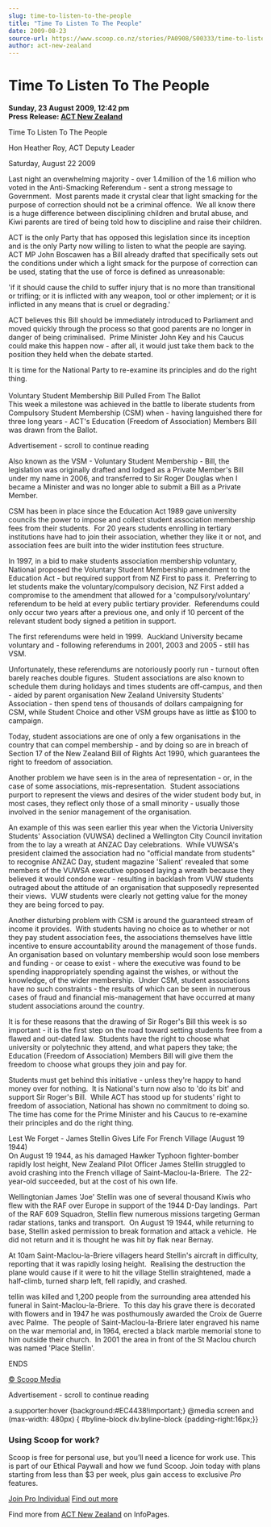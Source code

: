 ```yaml
---
slug: time-to-listen-to-the-people
title: "Time To Listen To The People"
date: 2009-08-23
source-url: https://www.scoop.co.nz/stories/PA0908/S00333/time-to-listen-to-the-people.htm
author: act-new-zealand
---
```

Time To Listen To The People
============================

**Sunday, 23 August 2009, 12:42 pm**  
**Press Release: [ACT New Zealand](https://info.scoop.co.nz/ACT_New_Zealand)**

Time To Listen To The People

Hon Heather Roy, ACT Deputy Leader 

  
Saturday, August 22 2009

Last night an overwhelming majority - over 1.4million of the 1.6 million who voted in the Anti-Smacking Referendum - sent a strong message to Government.  Most parents made it crystal clear that light smacking for the purpose of correction should not be a criminal offence.  We all know there is a huge difference between disciplining children and brutal abuse, and Kiwi parents are tired of being told how to discipline and raise their children.

ACT is the only Party that has opposed this legislation since its inception and is the only Party now willing to listen to what the people are saying.  ACT MP John Boscawen has a Bill already drafted that specifically sets out the conditions under which a light smack for the purpose of correction can be used, stating that the use of force is defined as unreasonable:

'if it should cause the child to suffer injury that is no more than transitional or trifling; or it is inflicted with any weapon, tool or other implement; or it is inflicted in any means that is cruel or degrading.'

ACT believes this Bill should be immediately introduced to Parliament and moved quickly through the process so that good parents are no longer in danger of being criminalised.  Prime Minister John Key and his Caucus could make this happen now - after all, it would just take them back to the position they held when the debate started.

It is time for the National Party to re-examine its principles and do the right thing.  
   
Voluntary Student Membership Bill Pulled From The Ballot  
This week a milestone was achieved in the battle to liberate students from Compulsory Student Membership (CSM) when - having languished there for three long years - ACT's Education (Freedom of Association) Members Bill was drawn from the Ballot.

Advertisement - scroll to continue reading





Also known as the VSM - Voluntary Student Membership - Bill, the legislation was originally drafted and lodged as a Private Member's Bill under my name in 2006, and transferred to Sir Roger Douglas when I became a Minister and was no longer able to submit a Bill as a Private Member.

CSM has been in place since the Education Act 1989 gave university councils the power to impose and collect student association membership fees from their students.  For 20 years students enrolling in tertiary institutions have had to join their association, whether they like it or not, and association fees are built into the wider institution fees structure.

In 1997, in a bid to make students association membership voluntary, National proposed the Voluntary Student Membership amendment to the Education Act - but required support from NZ First to pass it.  Preferring to let students make the voluntary/compulsory decision, NZ First added a compromise to the amendment that allowed for a 'compulsory/voluntary' referendum to be held at every public tertiary provider.  Referendums could only occur two years after a previous one, and only if 10 percent of the relevant student body signed a petition in support.

The first referendums were held in 1999.  Auckland University became voluntary and - following referendums in 2001, 2003 and 2005 - still has VSM.

Unfortunately, these referendums are notoriously poorly run - turnout often barely reaches double figures.  Student associations are also known to schedule them during holidays and times students are off-campus, and then - aided by parent organisation New Zealand University Students' Association - then spend tens of thousands of dollars campaigning for CSM, while Student Choice and other VSM groups have as little as $100 to campaign.

Today, student associations are one of only a few organisations in the country that can compel membership - and by doing so are in breach of Section 17 of the New Zealand Bill of Rights Act 1990, which guarantees the right to freedom of association.

Another problem we have seen is in the area of representation - or, in the case of some associations, mis-representation.  Student associations purport to represent the views and desires of the wider student body but, in most cases, they reflect only those of a small minority - usually those involved in the senior management of the organisation. 

An example of this was seen earlier this year when the Victoria University Students' Association (VUWSA) declined a Wellington City Council invitation from the to lay a wreath at ANZAC Day celebrations.  While VUWSA's president claimed the association had no "official mandate from students" to recognise ANZAC Day, student magazine 'Salient' revealed that some members of the VUWSA executive opposed laying a wreath because they believed it would condone war - resulting in backlash from VUW students outraged about the attitude of an organisation that supposedly represented their views.  VUW students were clearly not getting value for the money they are being forced to pay.

Another disturbing problem with CSM is around the guaranteed stream of income it provides.  With students having no choice as to whether or not they pay student association fees, the associations themselves have little incentive to ensure accountability around the management of those funds.  An organisation based on voluntary membership would soon lose members and funding - or cease to exist - where the executive was found to be spending inappropriately spending against the wishes, or without the knowledge, of the wider membership.  Under CSM, student associations have no such constraints - the results of which can be seen in numerous cases of fraud and financial mis-management that have occurred at many student associations around the country.

  
It is for these reasons that the drawing of Sir Roger's Bill this week is so important - it is the first step on the road toward setting students free from a flawed and out-dated law.  Students have the right to choose what university or polytechnic they attend, and what papers they take; the Education (Freedom of Association) Members Bill will give them the freedom to choose what groups they join and pay for.

Students must get behind this initiative - unless they're happy to hand money over for nothing.  It is National's turn now also to 'do its bit' and support Sir Roger's Bill.  While ACT has stood up for students' right to freedom of association, National has shown no commitment to doing so.  The time has come for the Prime Minister and his Caucus to re-examine their principles and do the right thing.

Lest We Forget - James Stellin Gives Life For French Village (August 19 1944)  
On August 19 1944, as his damaged Hawker Typhoon fighter-bomber rapidly lost height, New Zealand Pilot Officer James Stellin struggled to avoid crashing into the French village of Saint-Maclou-la-Briere.  The 22-year-old succeeded, but at the cost of his own life.

Wellingtonian James 'Joe' Stellin was one of several thousand Kiwis who flew with the RAF over Europe in support of the 1944 D-Day landings.  Part of the RAF 609 Squadron, Stellin flew numerous missions targeting German radar stations, tanks and transport.  On August 19 1944, while returning to base, Stellin asked permission to break formation and attack a vehicle.  He did not return and it is thought he was hit by flak near Bernay.

At 10am Saint-Maclou-la-Briere villagers heard Stellin's aircraft in difficulty, reporting that it was rapidly losing height.  Realising the destruction the plane would cause if it were to hit the village Stellin straightened, made a half-climb, turned sharp left, fell rapidly, and crashed.

tellin was killed and 1,200 people from the surrounding area attended his funeral in Saint-Maclou-la-Briere.  To this day his grave there is decorated with flowers and in 1947 he was posthumously awarded the Croix de Guerre avec Palme.  The people of Saint-Maclou-la-Briere later engraved his name on the war memorial and, in 1964, erected a black marble memorial stone to him outside their church.  In 2001 the area in front of the St Maclou church was named 'Place Stellin'.

ENDS

[© Scoop Media](http://www.scoop.co.nz/about/terms.html)  

Advertisement - scroll to continue reading



a.supporter:hover {background:#EC4438!important;} @media screen and (max-width: 480px) { #byline-block div.byline-block {padding-right:16px;}}

### Using Scoop for work?

Scoop is free for personal use, but you’ll need a licence for work use. This is part of our Ethical Paywall and how we fund Scoop. Join today with plans starting from less than $3 per week, plus gain access to exclusive _Pro_ features.  
  
[Join Pro Individual](https://pro.scoop.co.nz/Individual/?from=ProIn24) [Find out more](https://pro.scoop.co.nz/using-scoop-for-work/?from=ProIn24)

Find more from [ACT New Zealand](https://info.scoop.co.nz/ACT_New_Zealand) on InfoPages.